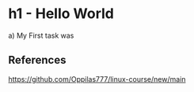 # h1 - Hello World

a) My First task was

## References

https://github.com/Oppilas777/linux-course/new/main 
